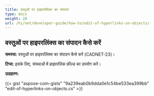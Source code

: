 ```yaml
---
title: वस्तुओं पर हाइपरलिंक्स का संपादन 
type: docs
weight: 28
url: /hi/net/developer-guide/how-to/edit-of-hyperlinks-on-objects/
---
```


## **वस्तुओं पर हाइपरलिंक्स का संपादन कैसे करें**

**समस्या:** वस्तुओं पर हाइपरलिंक्स का संपादन कैसे करें (CADNET-23)।

**टिप्स:** इसके लिए, संस्थाओं में हाइपरलिंक फ़ील्ड का उपयोग करें।

**उदाहरण:**

{{< gist "aspose-com-gists" "9a239eab0b9dda0e1c54be533ea399bb" "edit-of-hyperlinks-on-objects.cs" >}}
